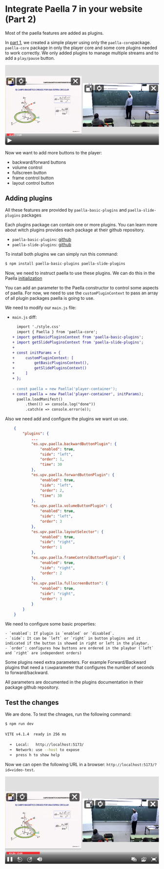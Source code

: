 # Integrate Paella 7 in your website (Part 2)


Most of the paella features are added as plugins. 

In [part 1](./tutorial-part-1.md), we created a simple player using only the `paella-core`package.
`paella-core` package in only the player core and some core plugins needed to work correctly.
We only added plugins to manage multiple streams and to add a `play/pause` button.

![](img/paella-take-1.png)


Now we want to add more buttons to the player:

- backward/forward buttons
- volume control
- fullscreen button
- frame control button
- layout control button

## Adding plugins

All these features are provided by `paella-basic-plugins` and `paella-slide-plugins` packages

Each plugins package can contain one or more plugins. You can learn more about witch plugins provides each package at their github repository.

- `paella-basic-plugins`: [github](https://github.com/polimediaupv/paella-basic-plugins)
- `paella-slide-plugins`: [github](https://github.com/polimediaupv/paella-slide-plugins)


To install both plugins we can simply run this command:

```sh
$ npm install paella-basic-plugins paella-slide-plugins
```

Now, we need to instruct paella to use these plugins. We can do this in the Paella [initialization](https://paellaplayer.upv.es/#/doc/initialization.md)

You can add an parameter to the Paella constructor to control some aspects of paella. For now, we need to use the `customPluginContext` to pass an array of all plugin packages paella is going to use.

We need to modify our `main.js` file:

- `main.js` diff:

    ```diff
      import './style.css'
      import { Paella } from 'paella-core';
    + import getBasicPluginsContext from 'paella-basic-plugins';
    + import getSlidePluginsContext from 'paella-slide-plugins';
    + 
    + const initParams = {
    +     customPluginContext: [
    +         getBasicPluginsContext(),
    +         getSlidePluginsContext()
    +     ]
    + };

    - const paella = new Paella('player-container');
    + const paella = new Paella('player-container', initParams);
      paella.loadManifest()
          .then(() => console.log("done"))
          .catch(e => console.error(e));
    ```

Also we need add and configure the plugins we want uo use.

```json
    {
        "plugins": {
            ...
            "es.upv.paella.backwardButtonPlugin": {
                "enabled": true,
                "side": "left",
                "order": 1,
                "time": 30
            },
            "es.upv.paella.forwardButtonPlugin": {
                "enabled": true,
                "side": "left",
                "order": 2,
                "time": 30
            },
            "es.upv.paella.volumeButtonPlugin": {
                "enabled": true,
                "side": "left",
                "order": 3
            },
            "es.upv.paella.layoutSelector": {
                "enabled": true,
                "side": "right",
                "order": 1
            },
            "es.upv.paella.frameControlButtonPlugin": {
                "enabled": true,
                "side": "right",
                "order": 2
            },
            "es.upv.paella.fullscreenButton": {
                "enabled": true,
                "side": "right",
                "order": 3
            }
        }
    }
```

We need to configure some basic properties:

    - `enabled`: If plugin is `enabled` or `disabled`.
    - `side`: It can be `left` or `right` in button plugins and it indicated if the button is showed in right or left in the playbar.
    - `order`: configures how buttons are ordered in the playbar (`left` and `right` are independent orders)

Some plugins need extra parameters. For example Forward/Backward plugins that need a `time`parameter that configures the number of seconds to forward/backward.

All parameters are documented in the plugins documentation in their package github repository.

## Test the changes

We are done. To test the chnages, run the following command:

```sh
$ npm run dev

VITE v4.1.4  ready in 256 ms

  ➜  Local:   http://localhost:5173/
  ➜  Network: use --host to expose
  ➜  press h to show help
```
Now we can open the following URL in a browser: `http://localhost:5173/?id=video-test`.

![](img/paella-take-2.png)